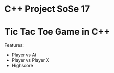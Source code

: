 # C++ Project SoSe 17
# Tic Tac Toe Game in C++
Features:
- Player vs Ai
- Player vs Player X
- Highscore
